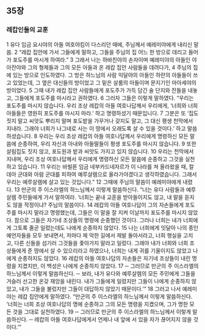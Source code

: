 ## 35장
### 레캅인들의 교훈
1 유다 임금 요시야의 아들 여호야킴이 다스리던 때에, 주님께서 예레미야에게 내리신 말씀.
2 “레캅 집안에 가서 그들에게 말하고, 그들을 주님의 집 어느 한 방으로 데리고 들어가 포도주를 마시게 하여라.”
3 그래서 나는 하바친야의 손자이며 예레미야의 아들인 야아잔야와 그의 형제들과 그의 모든 아들과 온 레캅 집안 사람들을 데려다가,
4 주님의 집에 있는 방으로 인도하였다. 그 방은 하느님의 사람 익달야의 아들인 하란의 아들들이 쓰고 있었는데, 그 옆은 대신들의 방이었고 그 밑은 살룸의 아들이며 문지기인 마아세야의 방이었다.
5 그때 내가 레캅 집안 사람들에게 포도주가 가득 담긴 술 단지와 잔들을 내놓고, 그들에게 포도주를 마시라고 권하였다.
6 그러자 그들은 이렇게 말하였다. “우리는 포도주를 마시지 않습니다. 우리 조상 레캅의 아들 여호나답께서 우리에게, ‘너희와 너희 아들들은 영원히 포도주를 마시지 마라.’ 하고 명령하셨기 때문입니다.
7 그분은 또 ‘집도 짓지 말고 씨앗도 뿌리지 말며 포도밭을 가꾸거나 갖지도 말고, 그 대신 평생 천막에서 지내라. 그래야 너희가 나그네로 사는 이 땅에서 오래도록 살 수 있을 것이다.’ 하고 말씀하셨습니다.
8 우리는 우리 조상 레캅의 아들 여호나답께서 우리에게 명령하신 모든 말씀에 순종하여, 우리 자신과 아내와 아들딸들이 평생 포도주를 마시지 않습니다.
9 또한 살림집도 짓지 않고, 포도원과 밭과 씨앗도 가지고 있지 않습니다.
10 우리는 천막에서 지내며, 우리 조상 여호나답께서 우리에게 명령하신 모든 말씀에 순종하고 그것을 실천하고 있습니다.
11 우리는 바빌론 임금 네부카드네자르가 이 나라를 쳐 올라왔을 때, 칼데아 군대와 아람 군대를 피하여 예루살렘으로 올라가야겠다고 생각하였습니다. 그래서 우리는 예루살렘에 살고 있는 것입니다.”
12 그때에 주님의 말씀이 예레미야에게 내렸다.
13 만군의 주 이스라엘의 하느님께서 이렇게 말씀하신다. “너는 유다 사람들과 예루살렘 주민들에게 가서 말하여라. ‘너희는 끝내 교훈을 받아들이지도 않고, 내 말을 듣지도 않을 작정이냐? 주님의 말씀이다.
14 레캅의 아들 여호나답이 그의 자손들에게 포도주를 마시지 말라고 명령했는데, 그들은 이 말을 잘 지켜 이날까지 포도주를 마시지 않았다. 참으로 그들은 자기네 조상들의 명령에 순종했던 것이다. 그러나 너희는 내가 너희에게 그토록 줄곧 일렀는데도 나에게 순종하지 않았다.
15 나는 너희에게 잇달아 나의 종인 예언자들을 모두 보내면서, 저마다 제 악한 길에서 제발 돌아서라고, 너희 행실을 고치고, 다른 신들을 섬기러 그것들을 좇아가지 말라고 일렀다. 그래야 내가 너희와 너희 조상들에게 준 땅에서 살 수 있으리라고 하였으나, 너희는 내게 귀를 기울이지도 않았고 나에게 순종하지도 않았다.
16 레캅의 아들 여호나답의 자손들은 자기네 조상들이 내린 명령을 지켰지만, 이 백성은 나에게 순종하지 않았다.
17 ─ 그러므로 만군의 주 이스라엘의 하느님께서 이렇게 말씀하신다. ─ 보라, 내가 유다와 예루살렘의 모든 주민에게 그들을 거슬러 선고한 온갖 재앙을 내린다. 내가 그들에게 일렀지만 그들이 나에게 순종하지 않았고, 내가 그들을 불렀지만 그들이 대답하지 않았기 때문이다.’”
18 그러고 나서 예레미야는 레캅 집안에게 말하였다. “만군의 주 이스라엘의 하느님께서 이렇게 말씀하신다. ‘너희는 너희 조상 여호나답의 명에 순종하고 그의 모든 명령을 지켰으며, 그가 명한 모든 것을 그대로 실천하였다.
19 ─ 그러므로 만군의 주 이스라엘의 하느님께서 이렇게 말씀하신다. ─ 레캅의 아들 여호나답에게서 언제나 내 앞에 서 있을 자가 끊어지지 않을 것이다.’”
